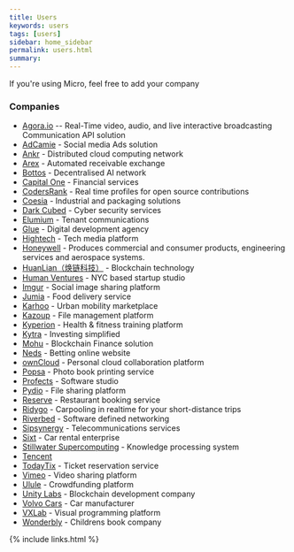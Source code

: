 ```yaml
---
title: Users
keywords: users
tags: [users]
sidebar: home_sidebar
permalink: users.html
summary: 
---
```


If you're using Micro, feel free to add your company

### Companies

- [Agora.io](http://agora.io) -- Real-Time video, audio, and live interactive broadcasting Communication API solution
- [AdCamie](http://adcamie.com/) - Social media Ads solution
- [Ankr](https://www.ankr.network/) - Distributed cloud computing network
- [Arex](https://arex.io/) - Automated receivable exchange
- [Bottos](https://bottos.org/) - Decentralised AI network
- [Capital One](https://www.capitalone.com/) - Financial services
- [CodersRank](https://codersrank.io/) - Real time profiles for open source contributions
- [Coesia](https://www.coesia.com/en) - Industrial and packaging solutions
- [Dark Cubed](http://darkcubed.com) - Cyber security services
- [Elumium](https://www.elumium.com/) - Tenant communications
- [Glue](https://glue.group) - Digital development agency
- [Hightech](https://hightech.fm/) - Tech media platform
- [Honeywell](https://www.honeywell.com/) - Produces commercial and consumer products, engineering services and aerospace systems.
- [HuanLian（焕链科技）](http://www.hwanc.cn) - Blockchain technology
- [Human Ventures](https://humanventures.co/) - NYC based startup studio
- [Imgur](https://imgur.com/) - Social image sharing platform
- [Jumia](https://food.jumia.com/) - Food delivery service
- [Karhoo](https://karhoo.com/) - Urban mobility marketplace
- [Kazoup](http://www.kazoup.com) - File management platform
- [Kyperion](https://kyperion.com) - Health & fitness training platform
- [Kytra](https://kytra.app/) - Investing simplified
- [Mohu](https://www.mohukeji.com/) - Blockchain Finance solution
- [Neds](https://www.neds.com.au/) - Betting online website
- [ownCloud](https://owncloud.org/) - Personal cloud collaboration platform
- [Popsa](https://popsa.com/) - Photo book printing service
- [Profects](https://profects.com/) - Software studio
- [Pydio](https://pydio.com/) - File sharing platform
- [Reserve](https://reserve.com/) - Restaurant booking service
- [Ridygo](https://www.ridygo.fr/) - Carpooling in realtime for your short-distance trips
- [Riverbed](https://www.riverbed.com/gb/) - Software defined networking
- [Sipsynergy](http://www.sipsynergy.co.uk/) - Telecommunications services
- [Sixt](https://www.sixt.com) - Car rental enterprise
- [Stillwater Supercomputing](http://www.stillwater-sc.com/) - Knowledge processing system
- [Tencent](https://www.tencent.com/en-us/)
- [TodayTix](https://www.todaytix.com/) - Ticket reservation service
- [Vimeo](https://vimeo.com/) - Video sharing platform
- [Ulule](https://www.ulule.com/) - Crowdfunding platform 
- [Unity Labs](https://www.unitylabs.io/) - Blockchain development company
- [Volvo Cars](https://www.volvocars.com) - Car manufacturer
- [VXLab](https://www.vxlab.com/) - Visual programming platform
- [Wonderbly](https://www.wonderbly.com/) - Childrens book company

{% include links.html %}
